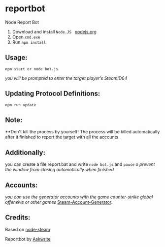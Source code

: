 # reportbot
Node Report Bot 

1) Download and install   `Node.JS `   [nodejs.org](https://nodejs.org/en/)
2) Open `cmd.exe ` 
3) Run `npm install `

## Usage:
`npm start or node bot.js  ` 

*you will be prompted to enter the target player's SteamID64*

## Updating Protocol Definitions:
`npm run update `

## Note:

**Don't kill the process by yourself!
The process will be killed automatically after it finished to report the target with all the accounts.

## Additionally:

you can create a file report.bat and write `node bot.js` 
and `pause` *o prevent the window from closing automatically when finished*

## Accounts: 
*you can use the generator accounts with the game counter-strike global offensive or other games*
[Steam-Account-Generator](https://github.com/EarsKilla/Steam-Account-Generator).

## Credits:

Based on [node-steam ](https://github.com/seishun/node-steam)

Reportbot by [Askwrite](https://github.com/Askwrite/node-csgo-reportbot)
